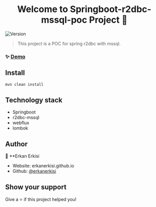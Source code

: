 <h1 align="center">Welcome to Springboot-r2dbc-mssql-poc Project 👋</h1>
<p>
  <img alt="Version" src="https://img.shields.io/badge/version-1.0.0-blue.svg?cacheSeconds=2592000" />
</p>

> This project is a POC for spring r2dbc with mssql.

### ✨ [Demo](http://localhost:8080)

## Install

```sh
mvn clean install
```

## Technology stack

* Springboot
* r2dbc-mssql
* webflux
* lombok

## Author

👤 **Erkan Erkisi

* Website: erkanerkisi.github.io
* Github: [@erkanerkisi](https://github.com/erkanerkisi)

## Show your support

Give a ⭐️ if this project helped you!
